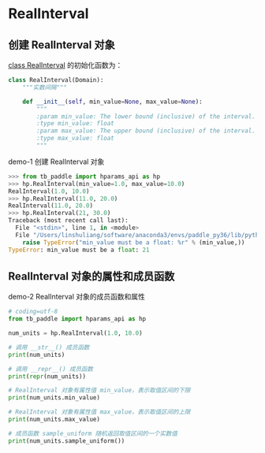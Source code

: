 # RealInterval

## 创建 RealInterval 对象

[class RealInterval](../../tb_paddle/hparams_summary.py) 的初始化函数为：

```python
class RealInterval(Domain):
    """实数间隔"""

    def __init__(self, min_value=None, max_value=None):
        """
        :param min_value: The lower bound (inclusive) of the interval.
        :type min_value: float
        :param max_value: The upper bound (inclusive) of the interval.
        :type max_value: float
        """
```

demo-1 创建 RealInterval 对象 

```python
>>> from tb_paddle import hparams_api as hp
>>> hp.RealInterval(min_value=1.0, max_value=10.0)
RealInterval(1.0, 10.0)
>>> hp.RealInterval(11.0, 20.0)
RealInterval(11.0, 20.0)
>>> hp.RealInterval(21, 30.0)
Traceback (most recent call last):
  File "<stdin>", line 1, in <module>
  File "/Users/linshuliang/software/anaconda3/envs/paddle_py36/lib/python3.6/site-packages/tb_paddle/hparams_summary.py", line 203, in __init__
    raise TypeError("min_value must be a float: %r" % (min_value,))
TypeError: min_value must be a float: 21
```

## RealInterval 对象的属性和成员函数

demo-2 RealInterval 对象的成员函数和属性

```python
# coding=utf-8
from tb_paddle import hparams_api as hp

num_units = hp.RealInterval(1.0, 10.0)

# 调用 __str__() 成员函数
print(num_units)

# 调用 __repr__() 成员函数
print(repr(num_units))

# RealInterval 对象有属性值 min_value，表示取值区间的下限
print(num_units.min_value)

# RealInterval 对象有属性值 max_value，表示取值区间的上限
print(num_units.max_value)

# 成员函数 sample_uniform 随机返回取值区间的一个实数值
print(num_units.sample_uniform())
```
